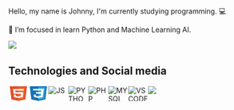   Hello, my name is Johnny, I'm currently studying programming. 💻

 🐍 I’m focused in learn Python and Machine Learning AI.

<div align="left">
  <a href="https://github.com/Jhow189">
    <img height="" width:"220em" src="https://github-readme-stats.vercel.app/api/top-langs/?username=Jhow189&layout=compact&langs_count=12&theme=tokyonight&exclude_repo=pandas-notebook,proconsult-mvc,netflix-data" />
  </a>
</div>

## Technologies and Social media
  <div align="left" valign="top">
    <img align="left" alt="HTML" height="30" width="40" src="https://raw.githubusercontent.com/devicons/devicon/master/icons/html5/html5-original.svg" />
    <img align="left" alt="CSS" height="30" width="40" src="https://raw.githubusercontent.com/devicons/devicon/master/icons/css3/css3-original.svg" />
    <img align="left" alt="JS" height="30" width="40" src="https://cdn.jsdelivr.net/gh/devicons/devicon/icons/javascript/javascript-original.svg" />
    <img align="left" alt="PYTHON" height="30" width="40" src="https://cdn.jsdelivr.net/gh/devicons/devicon/icons/python/python-original.svg" />
    <img align="left" alt="PHP" height="40" width="40" src="https://cdn.jsdelivr.net/gh/devicons/devicon/icons/php/php-original.svg" />
    <img align="left" alt="MYSQL" height="30" width="40" src="https://cdn.jsdelivr.net/gh/devicons/devicon/icons/mysql/mysql-original.svg" />
    <img align="left" alt="VSCODE" height="30" width="40" src="https://cdn.jsdelivr.net/gh/devicons/devicon/icons/vscode/vscode-original.svg" />
  </div>


<div align="left">
  <a href="https://www.linkedin.com/in/johnny-alves-b64674161/?original_referer=" target="_blank">
    <img src="https://img.shields.io/badge/-LinkedIn-%230077B5?style=for-the-badge&logo=linkedin&logoColor=white" target="_blank" />
  </a> 
</div>
